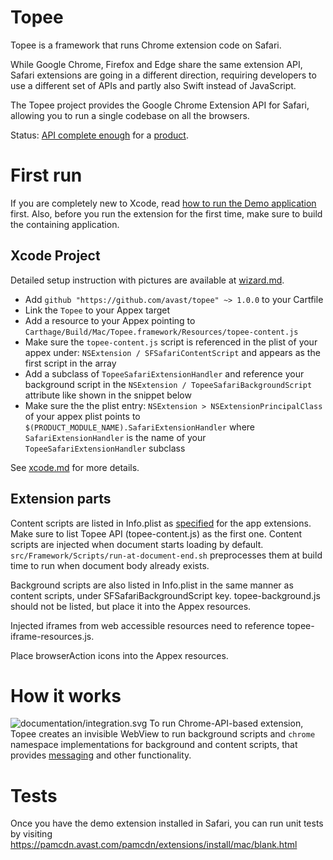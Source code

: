 Topee
=====
Topee is a framework that runs Chrome extension code on Safari.

While Google Chrome, Firefox and Edge share the same extension API, Safari extensions are going in a different direction,
requiring developers to use a different set of APIs and partly also Swift instead of JavaScript.

The Topee project provides the Google Chrome Extension API for Safari, allowing you to run a single codebase on all the browsers.

Status: [API complete enough](http://htmlpreview.github.io/?https://github.com/avast/topee/blob/master/api.html#)
for a [product](https://www.avast.com/passwords#mac).

First run
=========

If you are completely new to Xcode, read [how to run the Demo application](documentation/xcode_bootstrap.md) first. Also, before you run the extension for the first time, make sure to build the containing application.

Xcode Project
-------------

Detailed setup instruction with pictures are available at [wizard.md](documentation/wizard.md).

- Add `github "https://github.com/avast/topee" ~> 1.0.0` to your Cartfile
- Link the `Topee` to your Appex target
- Add a resource to your Appex pointing to `Carthage/Build/Mac/Topee.framework/Resources/topee-content.js`
- Make sure the `topee-content.js` script is referenced in the plist of your appex under: `NSExtension / SFSafariContentScript` and appears as the first script in the array
- Add a subclass of `TopeeSafariExtensionHandler` and reference your background script in the `NSExtension / TopeeSafariBackgroundScript` attribute like shown in the snippet below
- Make sure the the plist entry: `NSExtension > NSExtensionPrincipalClass` of your appex plist points to `$(PRODUCT_MODULE_NAME).SafariExtensionHandler` where `SafariExtensionHandler` is the name of your `TopeeSafariExtensionHandler` subclass

See [xcode.md](xcode.md) for more details.

Extension parts
---------------

Content scripts are listed in Info.plist as [specified](https://developer.apple.com/documentation/safariservices/safari_app_extensions/injecting_a_script_into_a_webpage) for the app extensions.
Make sure to list Topee API (topee-content.js) as the first one.
Content scripts are injected when document starts loading by default. `src/Framework/Scripts/run-at-document-end.sh` preprocesses them at build time to run when document body already exists.

Background scripts are also listed in Info.plist in the same manner as content scripts, under SFSafariBackgroundScript key.
topee-background.js should not be listed, but place it into the Appex resources.

Injected iframes from web accessible resources need to reference topee-iframe-resources.js.

Place browserAction icons into the Appex resources.

How it works
====

![documentation/integration.svg](https://raw.github.com/avast/topee/master/documentation/integration.svg?sanitize=true)
To run Chrome-API-based extension, Topee creates an invisible WebView to run background scripts
and `chrome` namespace implementations for background and content scripts, that provides [messaging](messaging.md)
and other functionality.

Tests
====

Once you have the demo extension installed in Safari, you can run unit tests by visiting https://pamcdn.avast.com/pamcdn/extensions/install/mac/blank.html
